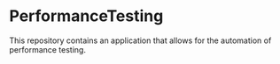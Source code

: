 # PerformanceTesting
This repository contains an application that allows for the automation of performance testing.
